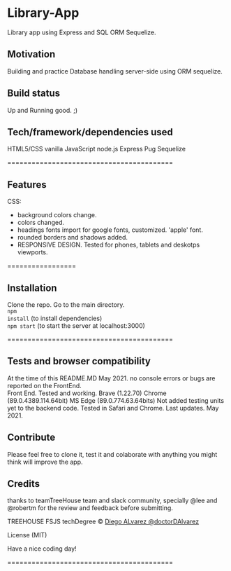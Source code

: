 # Library-App
Library app using Express and SQL ORM Sequelize.

## Motivation
Building and practice Database handling server-side using ORM sequelize.

## Build status
Up and Running good. ;)


## Tech/framework/dependencies used
HTML5/CSS
vanilla JavaScript
node.js
Express
Pug
Sequelize

=========================================

## Features
CSS:
* background colors change.
* colors changed.
* headings fonts import for google fonts, customized. 'apple' font.
* rounded borders and shadows added.
* RESPONSIVE DESIGN. Tested for phones, tablets and deskotps viewports. 

=================

## Installation
Clone the repo. Go to the main directory.<br>
<code>npm install</code> (to install dependencies)<br>
<code>npm start</code> (to start the server at localhost:3000)<br>

=========================================

## Tests and browser compatibility
At the time of this README.MD May 2021. no console errors or bugs are reported on the FrontEnd. <br>
Front End. Tested and working. Brave (1.22.70) Chrome (89.0.4389.114.64bit) MS Edge (89.0.774.63.64bits)
Not added testing units yet to the backend code. Tested in Safari and Chrome. Last updates. May 2021.

## Contribute
Please feel free to clone it, test it and colaborate with anything you might think will improve the app.

## Credits
thanks to teamTreeHouse team and slack community, specially @lee and @robertm for the review and feedback before submitting.

TREEHOUSE FSJS techDegree © [Diego ALvarez @doctorDAlvarez]()

License (MIT)

Have a nice coding day!

=========================================
